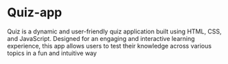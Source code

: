 # Quiz-app
Quiz is a dynamic and user-friendly quiz application built using HTML, CSS, and JavaScript. Designed for an engaging and interactive learning experience, this app allows users to test their knowledge across various topics in a fun and intuitive way
